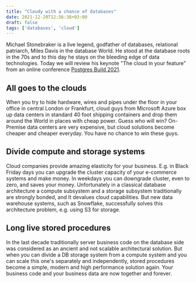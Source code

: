 ```yaml
---
title: "Cloudy with a chance of databases"
date: 2021-12-20T12:56:38+03:00
draft: false
tags: ['databases', 'cloud']
---
```


Michael Stonebraker is a live legend, godfather of databases, relational patriarch, Miles Davis in the database World. He stood at the database roots in the 70s and to this day he stays on the bleeding edge of data technologies. Today we will review his keynote "The cloud in your feature" from an online conference [Postgres Build 2021](https://www.postgresbuild.com/registration-talks).

## All goes to the clouds
When you try to hide hardware, wires and pipes under the floor in your office in central London or Frankfurt, cloud guys from Microsoft Azure box up data centers in standard 40 foot shipping containers and drop them around the World in places with cheap power. Guess who will win? On-Premise data centers are very expensive, but cloud solutions become cheaper and cheaper everyday. You have no chance to win these guys.

## Divide compute and storage systems
Cloud companies provide amazing elasticity for your business. E.g. in Black Friday days you can upgrade the cluster capacity of your e-commerce systems and make money. In weekdays you can downgrade cluster, even to zero, and saves your money. Unfortunately in a classical database architecture a compute subsystem and a storage subsystem traditionally are strongly bonded, and It devalues cloud capabilities. But new data warehouse systems, such as Snowflake, successfully solves this architecture problem, e.g. using S3 for storage.

## Long live stored procedures
In the last decade traditionally server business code on the database side was considered as an ancient and not scalable architectural solution. But when you can divide a DB storage system from a compute system and you can scale this one's separately and independently, stored procedures become a simple, modern and high performance solution again. Your business code and your business data are now together and forever.
